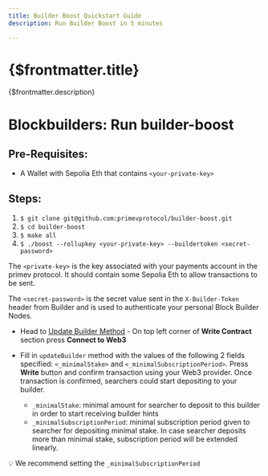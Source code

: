 ```yaml
---
title: Builder Boost Quickstart Guide
description: Run Builder Boost in 5 minutes

---
```


# {$frontmatter.title}

{$frontmatter.description}
# Blockbuilders: Run builder-boost

## Pre-Requisites:

- A Wallet with Sepolia Eth that contains `<your-private-key>`

## Steps:

1. `$ git clone git@github.com:primevprotocol/builder-boost.git`
2. `$ cd builder-boost`
3. `$ make all`
4. `$ ./boost --rollupkey <your-private-key> --buildertoken <secret-password>`

The `<private-key>` is the key associated with your payments account in the primev protocol. It should contain some Sepolia Eth to allow transactions to be sent.

The `<secret-password>` is the secret value sent in the `X-Builder-Token` header from Builder and is used to authenticate your personal Block Builder Nodes.

- Head to [Update Builder Method](https://sepolia.etherscan.io/address/0x6219a236EFFa91567d5ba4a0A5134297a35b0b2A#writeContract#F4) - On top left corner of **Write Contract** section press **Connect to Web3**
- Fill in `updateBuilder` method with the values of the following 2 fields specified: `<_minimalStake>` and `<_minimalSubscriptionPeriod>`. Press **Write** button and confirm transaction using your Web3 provider. Once transaction is confirmed, searchers could start depositing to your builder.

  - `_minimalStake`: minimal amount for searcher to deposit to this builder in order to start receiving builder hints
  - `_minimalSubscriptionPeriod`: minimal subscription period given to searcher for depositing minimal stake. In case searcher deposits more than minimal stake, subscription period will be extended linearly.

💡 We recommend setting the `_minimalSubscriptionPeriod`
